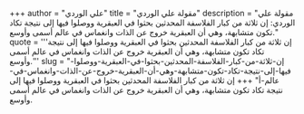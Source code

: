 +++
author = "علي الوردي"
title = "مقولة علي الوردي"
description = "مقولة علي الوردي: إن ثلاثة من كبار الفلاسفة المحدثين بحثوا في العبقرية ووصلوا فيها إلى نتيجة تكاد تكون متشابهة، وهي أن العبقرية خروج عن الذات وانغماس في عالم أسمى وأوسع."
quote = '''إن ثلاثة من كبار الفلاسفة المحدثين بحثوا في العبقرية ووصلوا فيها إلى نتيجة تكاد تكون متشابهة، وهي أن العبقرية خروج عن الذات وانغماس في عالم أسمى وأوسع.'''
slug = "إن-ثلاثة-من-كبار-الفلاسفة-المحدثين-بحثوا-في-العبقرية-ووصلوا-فيها-إلى-نتيجة-تكاد-تكون-متشابهة-وهي-أن-العبقرية-خروج-عن-الذات-وانغماس-في-عالم-أ"
+++
إن ثلاثة من كبار الفلاسفة المحدثين بحثوا في العبقرية ووصلوا فيها إلى نتيجة تكاد تكون متشابهة، وهي أن العبقرية خروج عن الذات وانغماس في عالم أسمى وأوسع.
